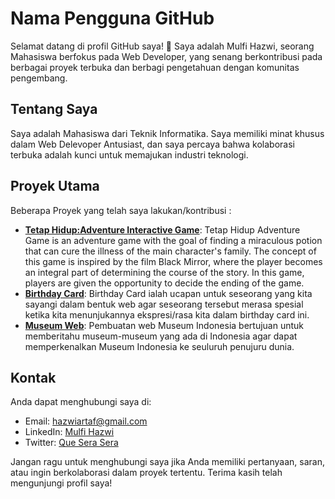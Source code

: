 # Nama Pengguna GitHub

Selamat datang di profil GitHub saya! 👋 Saya adalah Mulfi Hazwi, seorang Mahasiswa berfokus pada Web Developer, yang senang berkontribusi pada berbagai proyek terbuka dan berbagi pengetahuan dengan komunitas pengembang.

## Tentang Saya

Saya adalah Mahasiswa dari Teknik Informatika. Saya memiliki minat khusus dalam Web Delevoper Antusiast, dan saya percaya bahwa kolaborasi terbuka adalah kunci untuk memajukan industri teknologi.

## Proyek Utama

Beberapa Proyek yang telah saya lakukan/kontribusi :

- **[Tetap Hidup:Adventure Interactive Game](https://github.com/Yowanehaki/Tetap-Hidup-Adventure-Game-Interaktif.git)**: Tetap Hidup Adventure Game is an adventure game with the goal of finding a miraculous potion that can cure the illness of the main character's family. The concept of this game is inspired by the film Black Mirror, where the player becomes an integral part of determining the course of the story. In this game, players are given the opportunity to decide the ending of the game.
- **[Birthday Card](https://github.com/Yowanehaki/Card-Birthday.git)**: Birthday Card ialah ucapan untuk seseorang yang kita sayangi dalam bentuk web agar seseorang tersebut merasa spesial ketika kita menunjukannya ekspresi/rasa kita dalam birthday card ini.
- **[Museum Web](https://github.com/Yowanehaki/Museum-Web.git)**: Pembuatan web Museum Indonesia bertujuan untuk memberitahu museum-museum yang ada di Indonesia agar dapat memperkenalkan Museum Indonesia ke seuluruh penujuru dunia.

## Kontak

Anda dapat menghubungi saya di:

- Email: [hazwiartaf@gmail.com](hazwiartaf@gmail.com)
- LinkedIn: [Mulfi Hazwi](https://linkedin.com/mulfi-hazwi-artaf)
- Twitter: [Que Sera Sera](https://twitter.com/yowanehaki04)

Jangan ragu untuk menghubungi saya jika Anda memiliki pertanyaan, saran, atau ingin berkolaborasi dalam proyek tertentu. Terima kasih telah mengunjungi profil saya!
